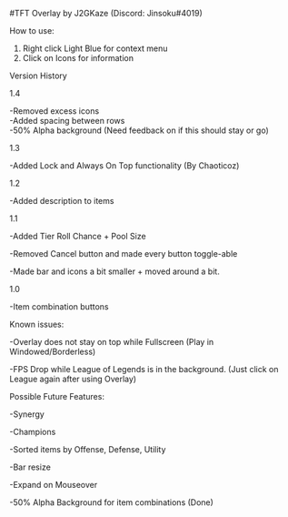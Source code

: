 #TFT Overlay by J2GKaze (Discord: Jinsoku#4019)

How to use:
1. Right click Light Blue for context menu
2. Click on Icons for information

Version History

1.4

-Removed excess icons  
-Added spacing between rows  
-50% Alpha background (Need feedback on if this should stay or go)  

1.3

-Added Lock and Always On Top functionality (By Chaoticoz)

1.2

-Added description to items

1.1

-Added Tier Roll Chance + Pool Size

-Removed Cancel button and made every button toggle-able

-Made bar and icons a bit smaller + moved around a bit.

1.0

-Item combination buttons


Known issues:

-Overlay does not stay on top while Fullscreen (Play in Windowed/Borderless)

-FPS Drop while League of Legends is in the background. (Just click on League again after using Overlay)


Possible Future Features:

-Synergy

-Champions

-Sorted items by Offense, Defense, Utility

-Bar resize

-Expand on Mouseover

-50% Alpha Background for item combinations (Done)

